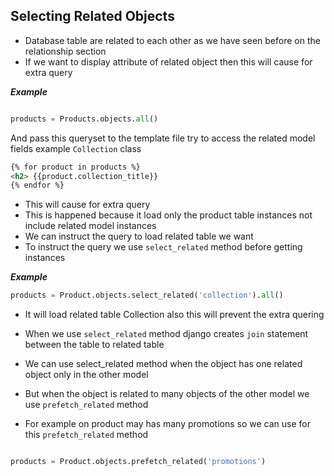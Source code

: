 ## Selecting Related Objects

- Database table are related to each other as we have seen before on the relationship section
- If we want to display attribute of related object then this will cause for extra query

___Example___

```python

products = Products.objects.all()

```
And pass this queryset to the template file try to access the related model fields example `Collection` class

```html
{% for product in products %}
<h2> {{product.collection_title}}
{% endfor %}
``` 
- This will cause for extra query
- This is happened because it load only the product table instances not include related model instances
- We can instruct the query to load related table we want 
- To instruct the query we use `select_related` method before getting instances

___Example___

```python
products = Product.objects.select_related('collection').all()
```
- It will load related table Collection also this will prevent the extra quering

- When we use `select_related` method django creates `join` statement between the table to related table

- We can use select_related method when the object has one related object only in the other model

- But when the object is related to many objects of the other model we use `prefetch_related` method

- For example on product may has many promotions so we can use for this `prefetch_related` method

```python

products = Product.objects.prefetch_related('promotions')

```